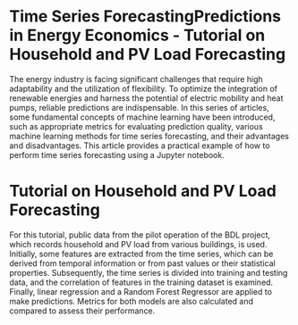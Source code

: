 # Time Series ForecastingPredictions in Energy Economics - Tutorial on Household and PV Load Forecasting
The energy industry is facing significant challenges that require high adaptability and the utilization of flexibility. To optimize the integration of renewable energies and harness the potential of electric mobility and heat pumps, reliable predictions are indispensable. In this series of articles, some fundamental concepts of machine learning have been introduced, such as appropriate metrics for evaluating prediction quality, various machine learning methods for time series forecasting, and their advantages and disadvantages. This article provides a practical example of how to perform time series forecasting using a Jupyter notebook.

# Tutorial on Household and PV Load Forecasting

For this tutorial, public data from the pilot operation of the BDL project, which records household and PV load from various buildings, is used. Initially, some features are extracted from the time series, which can be derived from temporal information or from past values or their statistical properties. Subsequently, the time series is divided into training and testing data, and the correlation of features in the training dataset is examined. Finally, linear regression and a Random Forest Regressor are applied to make predictions. Metrics for both models are also calculated and compared to assess their performance.

